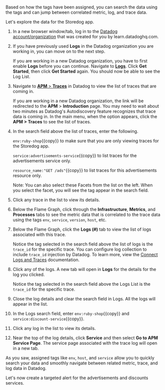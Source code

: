 Based on how the tags have been assigned, you can search the data using the tags and can jump between correlated metric, log, and trace data.

Let's explore the data for the Storedog app.

1. In a new browser window/tab, log in to the <a href="https://app.datadoghq.com/account/login" target="_datadog">Datadog account/organization</a> that was created for you by learn.datadoghq.com.

2. If you have previously used **Logs** in the Datadog organization you are working in, you can move on to the next step. 

    If you are working in a new Datadog organization, you have to first enable **Logs** before you can continue. Navigate to <a href="https://app.datadoghq.com/logs" target="_datadog">**Logs**</a>. Click **Get Started**, then click **Get Started** again. You should now be able to see the Log List.

3. Navigate to <a href="https://app.datadoghq.com/apm/traces" target="_datadog">**APM** > **Traces**</a> in Datadog to view the list of traces that are coming in. 
    
    If you are working in a new Datadog organization, the link will be redirected to the **APM** > **Introduction** page. You may need to wait about two minutes as Datadog's Autodiscovery feature recognizes that trace data is coming in. In the main menu, when the option appears, click the **APM > Traces** to see the list of traces.

3. In the search field above the list of traces, enter the following. 

    `env:ruby-shop`{{copy}} to make sure that you are only viewing traces for the Storedog app.

    `service:advertisements-service`{{copy}} to list traces for the advertisements service only.

    `resource_name:"GET /ads"`{{copy}} to list traces for this advertisements resource only.

    Note: You can also select these Facets from the list on the left. When you select the facet, you will see the tag appear in the search field.

5. Click any trace in the list to view its details. 

6. Below the Flame Graph, click through the **Infrastructure**, **Metrics**, and **Processes** tabs to see the metric data that is correlated to the trace data using the tags `env`, `service`, `version`, `host`, etc.

6. Below the Flame Graph, click the **Logs (#)** tab to view the list of logs associated with this trace. 

    Notice the tag selected in the search field above the list of logs is the `trace_id` for the specific trace. You can configure log collection to include `trace_id` injection by Datadog.  To learn more, view the <a href="https://docs.datadoghq.com/tracing/connect_logs_and_traces/" target="_blank">Connect Logs and Traces</a> documentation. 

7. Click any of the logs. A new tab will open in **Logs** for the details for the log you clicked. 

    Notice the tag selected in the search field above the Logs List is the `trace_id` for the specific trace. 

10. Close the log details and clear the search field in Logs. All the logs will appear in the list.

11. In the Logs search field, enter `env:ruby-shop`{{copy}} and `service:discount-service`{{copy}}.

12. Click any log in the list to view its details.

13. Near the top of the log details, click **Service** and then select **Go to APM Service Page**. The service page associated with the trace log will open in a new tab.

As you saw, assigned tags like `env`, `host`, and `service` allow you to quickly search your data and smoothly navigate between related metric, trace, and log data in Datadog.

Let's now create a targeted alert for the advertisements and discounts services.